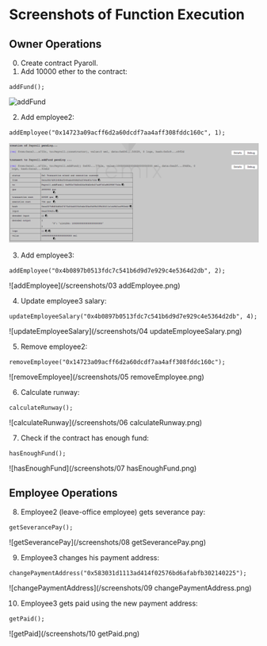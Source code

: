 # Screenshots of Function Execution

## Owner Operations
0. Create contract Pyaroll.
1. Add 10000 ether to the contract:
```
addFund();
```
![addFund](/screenshots/01.png)

2. Add employee2:
```
addEmployee("0x14723a09acff6d2a60dcdf7aa4aff308fddc160c", 1);
```
![addEmployee](./screenshots/01.png)

3. Add employee3:
```
addEmployee("0x4b0897b0513fdc7c541b6d9d7e929c4e5364d2db", 2);
```
![addEmployee](/screenshots/03 addEmployee.png)

4. Update employee3 salary:
```
updateEmployeeSalary("0x4b0897b0513fdc7c541b6d9d7e929c4e5364d2db", 4);
```
![updateEmployeeSalary](/screenshots/04 updateEmployeeSalary.png)

5. Remove employee2:
```
removeEmployee("0x14723a09acff6d2a60dcdf7aa4aff308fddc160c");
```
![removeEmployee](/screenshots/05 removeEmployee.png)

6. Calculate runway:
```
calculateRunway();
```
![calculateRunway](/screenshots/06 calculateRunway.png)

7. Check if the contract has enough fund:
```
hasEnoughFund();
```
![hasEnoughFund](/screenshots/07 hasEnoughFund.png)

## Employee Operations
8. Employee2 (leave-office employee) gets severance pay:
```
getSeverancePay();
```
![getSeverancePay](/screenshots/08 getSeverancePay.png)

9. Employee3 changes his payment address:
```
changePaymentAddress("0x583031d1113ad414f02576bd6afabfb302140225");
```
![changePaymentAddress](/screenshots/09 changePaymentAddress.png)

10. Employee3 gets paid using the new payment address:
```
getPaid();
```
![getPaid](/screenshots/10 getPaid.png)
